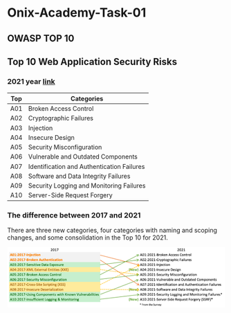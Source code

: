 # Onix-Academy-Task-01

## OWASP TOP 10

## Top 10 Web Application Security Risks

### 2021 year [link](https://owasp.org/www-project-top-ten/)

| Top  |  Categories                                |
| -----| ------------------------------------------ |
| A01  | Broken Access Control                      |
| A02  | Cryptographic Failures                     |
| A03  | Injection                                  |
| A04  | Insecure Design                            |
| A05  | Security Misconfiguration                  |
| A06  | Vulnerable and Outdated Components         |
| A07  | Identification and Authentication Failures |
| A08  | Software and Data Integrity Failures       |
| A09  | Security Logging and Monitoring Failures   |
| A10  | Server-Side Request Forgery                |

### **The difference between 2017 and 2021**

There are three new categories, four categories with naming and scoping changes, and some consolidation in the Top 10 for 2021.

![2017 and 2021!](/assets/owas_mapping.png "Different")
